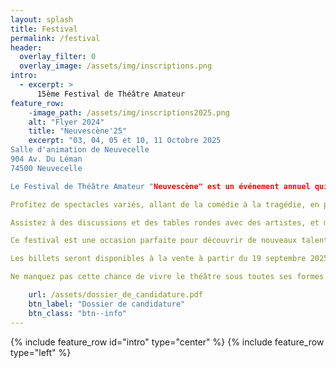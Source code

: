 ```yaml
---
layout: splash
title: Festival
permalink: /festival
header:
  overlay_filter: 0
  overlay_image: /assets/img/inscriptions.png
intro:
  - excerpt: >
      15ème Festival de Théâtre Amateur 
feature_row:
    -image_path: /assets/img/inscriptions2025.png
    alt: "Flyer 2024"
    title: "Neuvescène'25"
    excerpt: "03, 04, 05 et 10, 11 Octobre 2025
Salle d'animation de Neuvecelle 
904 Av. Du Léman 
74500 Neuvecelle 

Le Festival de Théâtre Amateur "Neuvescène" est un événement annuel qui célèbre la créativité et le talent des artistes amateurs. Ce festival offre une plateforme unique aux compagnies de théâtre amateur pour présenter leurs œuvres originales et leurs adaptations de classiques.

Profitez de spectacles variés, allant de la comédie à la tragédie, en passant par le théâtre contemporain et les pièces classiques.

Assistez à des discussions et des tables rondes avec des artistes, et metteurs en scène pour échanger sur le monde du théâtre amateur.

Ce festival est une occasion parfaite pour découvrir de nouveaux talents, soutenir la scène théâtrale et partager des moments inoubliables avec d'autres passionnés de théâtre. Que vous soyez un amateur de théâtre ou un artiste en herbe, "Neuvescène" vous promet une expérience enrichissante et divertissante.

Les billets seront disponibles à la vente à partir du 19 septembre 2025"

Ne manquez pas cette chance de vivre le théâtre sous toutes ses formes !

    url: /assets/dossier_de_candidature.pdf
    btn_label: "Dossier de candidature"
    btn_class: "btn--info"
---
```


{% include feature_row id="intro" type="center" %}
{% include feature_row type="left" %}


